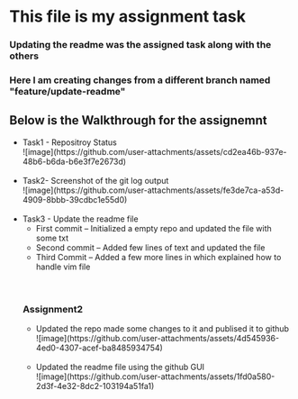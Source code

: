 <h1> This file is my assignment task </h1>
<h3> Updating the readme was the assigned task along with the others</h3>

<h3>Here I am creating changes from a different branch named "feature/update-readme"</h3>

<h2>Below is the Walkthrough for the assignemnt</h2>

<ul>
<li>Task1 - Repositroy Status</li>
![image](https://github.com/user-attachments/assets/cd2ea46b-937e-48b6-b6da-b6e3f7e2673d)
<br>
<br>
<li>Task2- Screenshot of the git log output</li>
![image](https://github.com/user-attachments/assets/fe3de7ca-a53d-4909-8bbb-39cdbc1e55d0)
<br>
<br>
<li>Task3 - Update the readme file
<ul><li>First commit – Initialized a empty repo and updated the file with some txt</li>
<li>Second commit – Added few lines of text and updated the file</li>
<li>Third Commit – Added a few more lines in which explained how to handle vim file</li></ul>
</li>
<br>
<br>

<h3>Assignment2 </h3>
<ul>
<li>Updated the repo made some changes to it and publised it to github
![image](https://github.com/user-attachments/assets/4d545936-4ed0-4307-acef-ba8485934754)
</li>
<br>
<li>Updated the readme file using the github GUI
</li>
![image](https://github.com/user-attachments/assets/1fd0a580-2d3f-4e32-8dc2-103194a51fa1)

<br>

